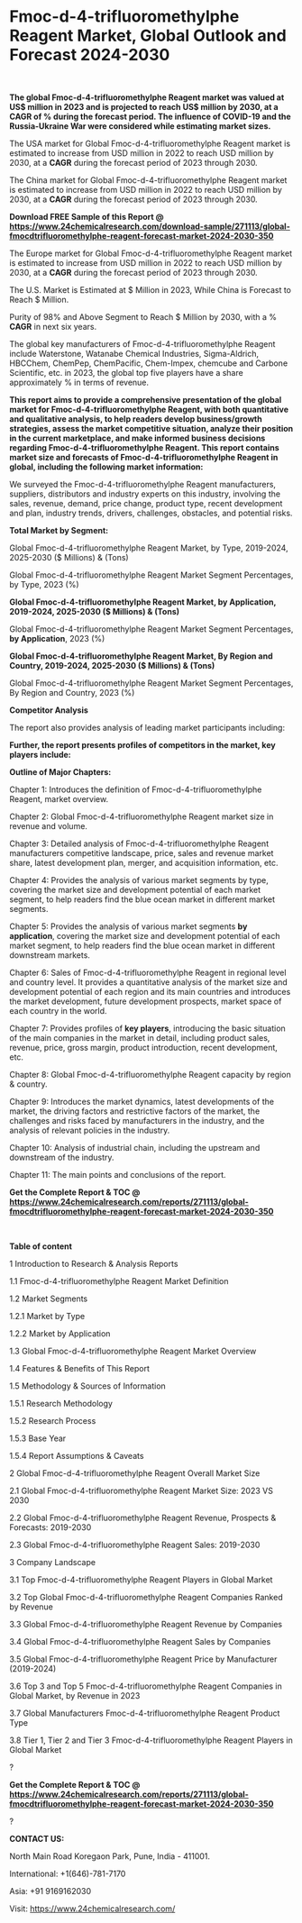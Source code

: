 <h1>Fmoc-d-4-trifluoromethylphe Reagent Market, Global Outlook and Forecast 2024-2030</h1><br/><p><strong>The global Fmoc-d-4-trifluoromethylphe Reagent market was valued at US$ million in 2023 and is projected to reach US$ million by 2030, at a <strong>CAGR</strong> of % during the forecast period. The influence of COVID-19 and the Russia-Ukraine War were considered while estimating market sizes.</strong></p>
 
 
 
 <p>The USA market for Global Fmoc-d-4-trifluoromethylphe Reagent market is estimated to increase from USD million in 2022 to reach USD million by 2030, at a <strong>CAGR</strong> during the forecast period of 2023 through 2030.</p>
 
 
 
 <p>The China market for Global Fmoc-d-4-trifluoromethylphe Reagent market is estimated to increase from USD million in 2022 to reach USD million by 2030, at a <strong>CAGR</strong> during the forecast period of 2023 through 2030.</p>
 
 
 
 <div><b>Download FREE Sample of this Report @ <a href="https://www.24chemicalresearch.com/download-sample/271113/global-fmocdtrifluoromethylphe-reagent-forecast-market-2024-2030-350">https://www.24chemicalresearch.com/download-sample/271113/global-fmocdtrifluoromethylphe-reagent-forecast-market-2024-2030-350</a></b></div>
 
 
 
 <p>The Europe market for Global Fmoc-d-4-trifluoromethylphe Reagent market is estimated to increase from USD million in 2022 to reach USD million by 2030, at a <strong>CAGR</strong> during the forecast period of 2023 through 2030.</p>
 
 
 
 <p>The U.S. Market is Estimated at $ Million in 2023, While China is Forecast to Reach $ Million.</p>
 
 
 
 <p>Purity of 98% and Above Segment to Reach $ Million by 2030, with a % <strong>CAGR</strong> in next six years.</p>
 
 
 
 <p>The global key manufacturers of Fmoc-d-4-trifluoromethylphe Reagent include Waterstone, Watanabe Chemical Industries, Sigma-Aldrich, HBCChem, ChemPep, ChemPacific, Chem-Impex, chemcube and Carbone Scientific, etc. in 2023, the global top five players have a share approximately % in terms of revenue.</p>
 
 
 
 <p><strong>This report aims to provide a comprehensive presentation of the global market for Fmoc-d-4-trifluoromethylphe Reagent, with both quantitative and qualitative analysis, to help readers develop business/growth strategies, assess the market competitive situation, analyze their position in the current marketplace, and make informed business decisions regarding Fmoc-d-4-trifluoromethylphe Reagent. This report contains market size and forecasts of Fmoc-d-4-trifluoromethylphe Reagent in global, including the following market information:</strong></p>
 
 
 
 <p>We surveyed the Fmoc-d-4-trifluoromethylphe Reagent manufacturers, suppliers, distributors and industry experts on this industry, involving the sales, revenue, demand, price change, product type, recent development and plan, industry trends, drivers, challenges, obstacles, and potential risks.</p>
 
 
 
 <p><strong>Total Market by Segment:</strong></p>
 
 
 
 <p>Global Fmoc-d-4-trifluoromethylphe Reagent Market, by Type, 2019-2024, 2025-2030 ($ Millions) & (Tons)</p>
 
 
 
 <p>Global Fmoc-d-4-trifluoromethylphe Reagent Market Segment Percentages, by Type, 2023 (%)</p>
 
 
 
 <p><strong>Global Fmoc-d-4-trifluoromethylphe Reagent Market, <strong>by Application</strong>, 2019-2024, 2025-2030 ($ Millions) & (Tons)</strong></p>
 
 
 
 <p>Global Fmoc-d-4-trifluoromethylphe Reagent Market Segment Percentages, <strong>by Application</strong>, 2023 (%)</p>
 
 
 
 <p><strong>Global Fmoc-d-4-trifluoromethylphe Reagent Market, By Region and Country, 2019-2024, 2025-2030 ($ Millions) & (Tons)</strong></p>
 
 
 
 <p>Global Fmoc-d-4-trifluoromethylphe Reagent Market Segment Percentages, By Region and Country, 2023 (%)</p>
 
 
 
 <p><strong>Competitor Analysis</strong></p>
 
 
 
 <p>The report also provides analysis of leading market participants including:</p>
 
 
 
 <p><strong>Further, the report presents profiles of competitors in the market, <strong>key players</strong> include:</strong></p>
 
 
 
 <p><strong>Outline of Major Chapters:</strong></p>
 
 
 
 <p>Chapter 1: Introduces the definition of Fmoc-d-4-trifluoromethylphe Reagent, market overview.</p>
 
 
 
 <p>Chapter 2: Global Fmoc-d-4-trifluoromethylphe Reagent market size in revenue and volume.</p>
 
 
 
 <p>Chapter 3: Detailed analysis of Fmoc-d-4-trifluoromethylphe Reagent manufacturers competitive landscape, price, sales and revenue market share, latest development plan, merger, and acquisition information, etc.</p>
 
 
 
 <p>Chapter 4: Provides the analysis of various market segments by type, covering the market size and development potential of each market segment, to help readers find the blue ocean market in different market segments.</p>
 
 
 
 <p>Chapter 5: Provides the analysis of various market segments <strong>by application</strong>, covering the market size and development potential of each market segment, to help readers find the blue ocean market in different downstream markets.</p>
 
 
 
 <p>Chapter 6: Sales of Fmoc-d-4-trifluoromethylphe Reagent in regional level and country level. It provides a quantitative analysis of the market size and development potential of each region and its main countries and introduces the market development, future development prospects, market space of each country in the world.</p>
 
 
 
 <p>Chapter 7: Provides profiles of <strong>key players</strong>, introducing the basic situation of the main companies in the market in detail, including product sales, revenue, price, gross margin, product introduction, recent development, etc.</p>
 
 
 
 <p>Chapter 8: Global Fmoc-d-4-trifluoromethylphe Reagent capacity by region & country.</p>
 
 
 
 <p>Chapter 9: Introduces the market dynamics, latest developments of the market, the driving factors and restrictive factors of the market, the challenges and risks faced by manufacturers in the industry, and the analysis of relevant policies in the industry.</p>
 
 
 
 <p>Chapter 10: Analysis of industrial chain, including the upstream and downstream of the industry.</p>
 
 
 
 <p>Chapter 11: The main points and conclusions of the report.</p>
 
 
 
 <div><b>Get the Complete Report & TOC @ <a href="https://www.24chemicalresearch.com/reports/271113/global-fmocdtrifluoromethylphe-reagent-forecast-market-2024-2030-350">https://www.24chemicalresearch.com/reports/271113/global-fmocdtrifluoromethylphe-reagent-forecast-market-2024-2030-350</a></b></div>
 
 
 
 <p><br />
 
 <b>Table of content</b></p>
 
 
 
 <p>1 Introduction to Research & Analysis Reports<br />
 
 1.1 Fmoc-d-4-trifluoromethylphe Reagent Market Definition<br />
 
 1.2 Market Segments<br />
 
 1.2.1 Market by Type<br />
 
 1.2.2 Market by Application<br />
 
 1.3 Global Fmoc-d-4-trifluoromethylphe Reagent Market Overview<br />
 
 1.4 Features & Benefits of This Report<br />
 
 1.5 Methodology & Sources of Information<br />
 
 1.5.1 Research Methodology<br />
 
 1.5.2 Research Process<br />
 
 1.5.3 Base Year<br />
 
 1.5.4 Report Assumptions & Caveats<br />
 
 2 Global Fmoc-d-4-trifluoromethylphe Reagent Overall Market Size<br />
 
 2.1 Global Fmoc-d-4-trifluoromethylphe Reagent Market Size: 2023 VS 2030<br />
 
 2.2 Global Fmoc-d-4-trifluoromethylphe Reagent Revenue, Prospects & Forecasts: 2019-2030<br />
 
 2.3 Global Fmoc-d-4-trifluoromethylphe Reagent Sales: 2019-2030<br />
 
 3 Company Landscape<br />
 
 3.1 Top Fmoc-d-4-trifluoromethylphe Reagent Players in Global Market<br />
 
 3.2 Top Global Fmoc-d-4-trifluoromethylphe Reagent Companies Ranked by Revenue<br />
 
 3.3 Global Fmoc-d-4-trifluoromethylphe Reagent Revenue by Companies<br />
 
 3.4 Global Fmoc-d-4-trifluoromethylphe Reagent Sales by Companies<br />
 
 3.5 Global Fmoc-d-4-trifluoromethylphe Reagent Price by Manufacturer (2019-2024)<br />
 
 3.6 Top 3 and Top 5 Fmoc-d-4-trifluoromethylphe Reagent Companies in Global Market, by Revenue in 2023<br />
 
 3.7 Global Manufacturers Fmoc-d-4-trifluoromethylphe Reagent Product Type<br />
 
 3.8 Tier 1, Tier 2 and Tier 3 Fmoc-d-4-trifluoromethylphe Reagent Players in Global Market<br />
 
 ? </p>
 
 
 
 <div><b>Get the Complete Report & TOC @ <a href="https://www.24chemicalresearch.com/reports/271113/global-fmocdtrifluoromethylphe-reagent-forecast-market-2024-2030-350">https://www.24chemicalresearch.com/reports/271113/global-fmocdtrifluoromethylphe-reagent-forecast-market-2024-2030-350</a></b></div>
 
 
 
 <p>? </p>
 
 
 
 <p><b>CONTACT US:</b><br />
 
 North Main Road Koregaon Park, Pune, India - 411001.<br />
 
 International: +1(646)-781-7170<br />
 
 Asia: +91 9169162030<br />
 
 Visit: <a href="https://www.24chemicalresearch.com/">https://www.24chemicalresearch.com/</a></p>